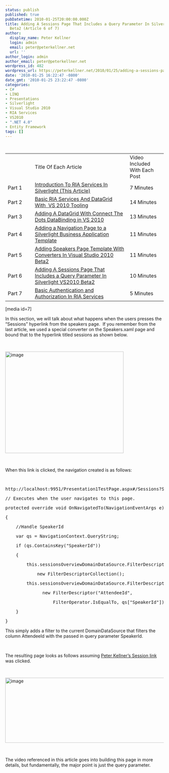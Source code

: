 ```yaml
---
status: publish
published: true
pubDatetime: 2010-01-25T20:00:00.000Z
title: Adding A Sessions Page That Includes a Query Parameter In Silverlight VS2010
  Beta2 (Article 6 of 7)
author:
  display_name: Peter Kellner
  login: admin
  email: peter@peterkellner.net
  url: ''
author_login: admin
author_email: peter@peterkellner.net
wordpress_id: 482
wordpress_url: https://peterkellner.net/2010/01/25/adding-a-sessions-page-that-includes-a-query-parameter-in-silverlight-vs2010-article-6-of-7/
date: '2010-01-25 16:22:47 -0800'
date_gmt: '2010-01-25 23:22:47 -0800'
categories:
- C#
- LINQ
- Presentations
- Silverlight
- Visual Studio 2010
- RIA Services
- VS2010
- ".NET 4.0"
- Entity Framework
tags: []
---
```

<p>&#160;</p>
<table width="90%">
<tbody>
<tr>
<td width="70">&#160;</td>
<td>Title Of Each Article</td>
<td style="width: 100px" width="150">Video Included With Each Post</td>
</tr>
<tr>
<td width="70">Part 1</td>
<td><a href="/2010/01/20/riaservices-silverlight-4-tutorial-svcc-part1of7-introduction/">Introduction To RIA Services In Silverlight (This Article)</a></td>
<td style="width: 100px" width="150">7 Minutes</td>
</tr>
<tr>
<td width="70">Part 2</td>
<td><a href="/2010/01/25/basic-ria-services-and-datagrid-with-vs-2010-tooling-article-2-of-7/">Basic RIA Services And DataGrid With&#160; VS 2010 Tooling</a></td>
<td style="width: 100px" width="150">14 Minutes</td>
</tr>
<tr>
<td width="70">Part 3</td>
<td><a href="/2010/01/23/adding-a-datagrid-with-connect-the-dots-databinding-in-vs-2010-article-3-of-7/">Adding A DataGrid With Connect The Dots DataBinding in VS 2010</a></td>
<td style="width: 100px" width="150">13 Minutes</td>
</tr>
<tr>
<td width="70">Part 4</td>
<td><a href="/2010/01/25/adding-a-navigation-page-to-a-silverlight-business-application-template-article-4-of-7/">Adding a Navigation Page to a Silverlight Business Application Template</a></td>
<td style="width: 100px" width="150">11 Minutes</td>
</tr>
<tr>
<td width="70">Part 5</td>
<td><a href="/2010/01/25/adding-speakers-page-template-with-converters-in-visual-studio-2010-beta2-article-5-of-7/">Adding Speakers Page Template With Converters In Visual Studio 2010 Beta2</a></td>
<td style="width: 100px" width="150">11 Minutes</td>
</tr>
<tr>
<td width="70">Part 6</td>
<td><a href="/2010/01/25/adding-a-sessions-page-that-includes-a-query-parameter-in-silverlight-vs2010-article-6-of-7/">Adding A Sessions Page That Includes a Query Parameter In Silverlight VS2010 Beta2</a></td>
<td style="width: 100px" width="150">10 Minutes</td>
</tr>
<tr>
<td width="70">Part 7</td>
<td><a href="/2010/01/25/authentication-and-authorization-using-ria-services-article-7-of-7/">Basic Authentication and Authorization In RIA Services</a></td>
<td style="width: 100px" width="150">5 Minutes</td>
</tr>
</tbody>
</table>
<p>[media id=7]</p>
<p>In this section, we will talk about what happens when the users presses the “Sessions” hyperlink from the speakers page.&#160; If you remember from the last article, we used a special converter on the Speakers.xaml page and bound that to the hyperlink titled sessions as shown below.</p>
<p> <!--more-->
<p>&#160;</p>
<p><a href="/FilesForWebDownload/AddingASessionsPageThatIncludesaQueryPar_DF36/image.png"><img style="border-right-width: 0px; display: inline; border-top-width: 0px; border-bottom-width: 0px; border-left-width: 0px" title="image" border="0" alt="image" src="/FilesForWebDownload/AddingASessionsPageThatIncludesaQueryPar_DF36/image_thumb.png" width="376" height="323" /></a></p>
<p>&#160;</p>
<p>When this link is clicked, the navigation created is as follows:</p>
<pre class="csharpcode">&#160;</pre>
<pre class="csharpcode">http://localhost:9951/Presentation1TestPage.aspx#/Sessions?SpeakerId=903</pre>
<p><!-- code formatted by http://manoli.net/csharpformat/ --></p>
<style type="text/css">
.csharpcode, .csharpcode pre<br />
{<br />
	font-size: small;<br />
	color: black;<br />
	font-family: Consolas, "Courier New", Courier, Monospace;<br />
	background-color: #ffffff;<br />
	/*white-space: pre;*/<br />
}</p>
<p>.csharpcode pre { margin: 0em; }</p>
<p>.csharpcode .rem { color: #008000; }</p>
<p>.csharpcode .kwrd { color: #0000ff; }</p>
<p>.csharpcode .str { color: #006080; }</p>
<p>.csharpcode .op { color: #0000c0; }</p>
<p>.csharpcode .preproc { color: #cc6633; }</p>
<p>.csharpcode .asp { background-color: #ffff00; }</p>
<p>.csharpcode .html { color: #800000; }</p>
<p>.csharpcode .attr { color: #ff0000; }</p>
<p>.csharpcode .alt<br />
{<br />
	background-color: #f4f4f4;<br />
	width: 100%;<br />
	margin: 0em;<br />
}</p>
<p>.csharpcode .lnum { color: #606060; }<br />
</style>
<div class="csharpcode">
<pre class="alt"><span class="rem">// Executes when the user navigates to this page.</span></pre>
<pre><span class="kwrd">protected</span> <span class="kwrd">override</span> <span class="kwrd">void</span> OnNavigatedTo(NavigationEventArgs e)</pre>
<pre class="alt">{</pre>
<pre>    <span class="rem">//Handle SpeakerId</span></pre>
<pre class="alt">    var qs = NavigationContext.QueryString;</pre>
<pre>    <span class="kwrd">if</span> (qs.ContainsKey(<span class="str">"SpeakerId"</span>))</pre>
<pre class="alt">    {</pre>
<pre>        <span class="kwrd">this</span>.sessionsOverviewDomainDataSource.FilterDescriptors =</pre>
<pre class="alt">            <span class="kwrd">new</span> FilterDescriptorCollection();</pre>
<pre>        <span class="kwrd">this</span>.sessionsOverviewDomainDataSource.FilterDescriptors.Add(</pre>
<pre class="alt">              <span class="kwrd">new</span> FilterDescriptor(<span class="str">"AttendeeId"</span>,</pre>
<pre>                  FilterOperator.IsEqualTo, qs[<span class="str">"SpeakerId"</span>]));</pre>
<pre class="alt">    }</pre>
<pre>}</pre>
</div>
<p>This simply adds a filter to the current DomainDataSource that filters the column AttendeeId with the passed in query parameter SpeakerId.</p>
<p>&#160;</p>
<p>The resulting page looks as follows assuming <a href="http://www.siliconvalley-codecamp.com/Sessions.aspx?ForceSortBySessionTime=true&amp;id=151">Peter Kellner’s Session link</a> was clicked.</p>
<p>&#160;</p>
<p><a href="/FilesForWebDownload/AddingASessionsPageThatIncludesaQueryPar_DF36/image_3.png"><img style="border-right-width: 0px; display: inline; border-top-width: 0px; border-bottom-width: 0px; border-left-width: 0px" title="image" border="0" alt="image" src="/FilesForWebDownload/AddingASessionsPageThatIncludesaQueryPar_DF36/image_thumb_3.png" width="523" height="207" /></a></p>
<p>&#160;</p>
<p>The video referenced in this article goes into building this page in more details, but fundamentally, the major point is just the query parameter.</p>

